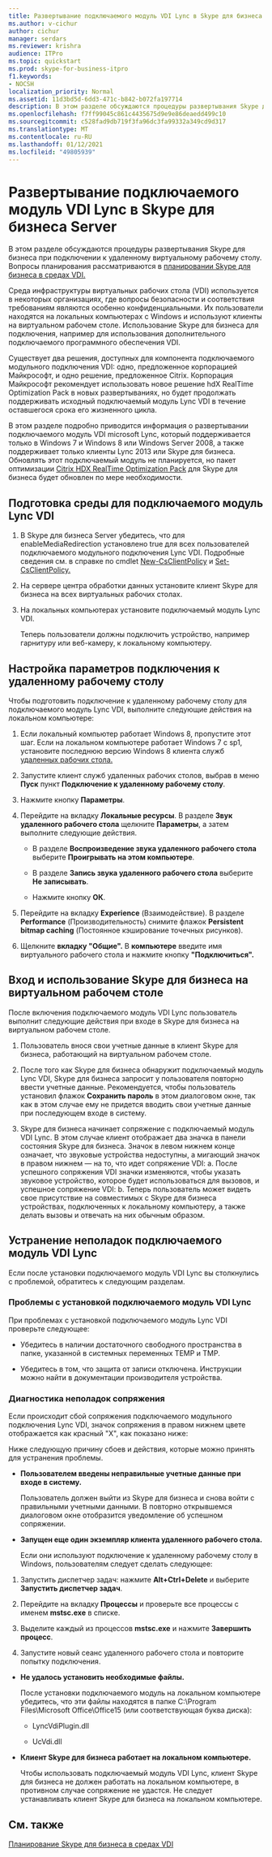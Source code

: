 ```yaml
---
title: Развертывание подключаемого модуль VDI Lync в Skype для бизнеса Server
ms.author: v-cichur
author: cichur
manager: serdars
ms.reviewer: krishra
audience: ITPro
ms.topic: quickstart
ms.prod: skype-for-business-itpro
f1.keywords:
- NOCSH
localization_priority: Normal
ms.assetid: 11d3bd5d-6dd3-471c-b842-b072fa197714
description: В этом разделе обсуждаются процедуры развертывания Skype для бизнеса при подключении к удаленному виртуальному рабочему столу.
ms.openlocfilehash: f7ff99045c861c4435675d9e9e86deaedd499c10
ms.sourcegitcommit: c528fad9db719f3fa96dc3fa99332a349cd9d317
ms.translationtype: MT
ms.contentlocale: ru-RU
ms.lasthandoff: 01/12/2021
ms.locfileid: "49805939"
---
```

# <a name="deploy-the-lync-vdi-plug-in-with-skype-for-business-server"></a>Развертывание подключаемого модуль VDI Lync в Skype для бизнеса Server
 
В этом разделе обсуждаются процедуры развертывания Skype для бизнеса при подключении к удаленному виртуальному рабочему столу. Вопросы планирования рассматриваются в [планировании Skype для бизнеса в средах VDI.](../../plan-your-deployment/clients-and-devices/vdi-environments.md)
  
Среда инфраструктуры виртуальных рабочих стола (VDI) используется в некоторых организациях, где вопросы безопасности и соответствия требованиям являются особенно конфиденциальными. Их пользователи находятся на локальных компьютерах с Windows и используют клиенты на виртуальном рабочем столе. Использование Skype для бизнеса для подключения, например для использования дополнительного подключаемого программного обеспечения VDI.
  
Существует два решения, доступных для компонента подключаемого модульного подключения VDI: одно, предложенное корпорацией Майкрософт, и одно решение, предложенное Citrix. Корпорация Майкрософт рекомендует использовать новое решение hdX RealTime Optimization Pack в новых развертываниях, но будет продолжать поддерживать исходный подключаемый модуль Lync VDI в течение оставшегося срока его жизненного цикла. 
  
В этом разделе подробно приводится информация о развертывании подключаемого модуль VDI microsoft Lync, который поддерживается только в Windows 7 и Windows 8 или Windows Server 2008, а также поддерживает только клиенты Lync 2013 или Skype для бизнеса. Обновлять этот подключаемый модуль не планируется, но пакет оптимизации [Citrix HDX RealTime Optimization Pack](../../plan-your-deployment/clients-and-devices/vdi-environments.md#Citrix_RT) для Skype для бизнеса будет обновлен по мере необходимости.
  
## <a name="prepare-your-environment-for-the-lync-vdi-plug-in"></a>Подготовка среды для подключаемого модуль Lync VDI
<a name="Prepare_vdi"> </a>

1. В Skype для бизнеса Server убедитесь, что для enableMediaRedirection установлено true для всех пользователей подключаемого модульного подключения Lync VDI. Подробные сведения см. в справке по cmdlet [New-CsClientPolicy](https://docs.microsoft.com/powershell/module/skype/new-csclientpolicy?view=skype-ps) и [Set-CsClientPolicy.](https://docs.microsoft.com/powershell/module/skype/set-csclientpolicy?view=skype-ps)
    
2. На сервере центра обработки данных установите клиент Skype для бизнеса на всех виртуальных рабочих столах.
    
3. На локальных компьютерах установите подключаемый модуль Lync VDI.
    
    Теперь пользователи должны подключить устройство, например гарнитуру или веб-камеру, к локальному компьютеру.
    
## <a name="configure-remote-desktop-connection-settings"></a>Настройка параметров подключения к удаленному рабочему столу
<a name="Prepare_vdi"> </a>

Чтобы подготовить подключение к удаленному рабочему столу для подключаемого модуль Lync VDI, выполните следующие действия на локальном компьютере:
  
1. Если локальный компьютер работает Windows 8, пропустите этот шаг. Если на локальном компьютере работает Windows 7 с sp1, установите последнюю версию Windows 8 клиента служб [удаленных рабочих стола.](https://go.microsoft.com/fwlink/p/?LinkId=268032)
    
2. Запустите клиент служб удаленных рабочих столов, выбрав в меню **Пуск** пункт **Подключение к удаленному рабочему столу**.
    
3. Нажмите кнопку **Параметры**.
    
4. Перейдите на вкладку **Локальные ресурсы**. В разделе **Звук удаленного рабочего стола** щелкните **Параметры**, а затем выполните следующие действия.
    
   - В разделе **Воспроизведение звука удаленного рабочего стола** выберите **Проигрывать на этом компьютере**.
    
   - В разделе **Запись звука удаленного рабочего стола** выберите **Не записывать**.
    
   - Нажмите кнопку **ОК**.
    
5. Перейдите на вкладку **Experience** (Взаимодействие). В разделе **Performance** (Производительность) снимите флажок **Persistent bitmap caching** (Постоянное кэширование точечных рисунков).
    
6. Щелкните **вкладку "Общие".** В **компьютере** введите имя виртуального рабочего стола и нажмите кнопку **"Подключиться".** 
    
## <a name="sign-in-and-use-skype-for-business-on-the-virtual-desktop"></a>Вход и использование Skype для бизнеса на виртуальном рабочем столе
<a name="SfB_signin"> </a>

После включения подключаемого модуль VDI Lync пользователь выполнит следующие действия при входе в Skype для бизнеса на виртуальном рабочем столе.
  
1. Пользователь внося свои учетные данные в клиент Skype для бизнеса, работающий на виртуальном рабочем столе.
    
2. После того как Skype для бизнеса обнаружит подключаемый модуль Lync VDI, Skype для бизнеса запросит у пользователя повторно ввести учетные данные. Рекомендуется, чтобы пользователь установил флажок **Сохранить пароль** в этом диалоговом окне, так как в этом случае ему не придется вводить свои учетные данные при последующем входе в систему.
    
3. Skype для бизнеса начинает сопряжение с подключаемый модуль VDI Lync. В этом случае клиент отображает два значка в панели состояния Skype для бизнеса. Значок в левом нижнем конце означает, что звуковые устройства недоступны, а мигающий значок в правом нижнем — на то, что идет сопряжение VDI: a. После успешного сопряжения VDI значки изменяются, чтобы указать звуковое устройство, которое будет использоваться для вызовов, и успешное сопряжение VDI: b. Теперь пользователь может видеть свое присутствие на совместимых с Skype для бизнеса устройствах, подключенных к локальному компьютеру, а также делать вызовы и отвечать на них обычным образом.
    
## <a name="troubleshoot-the-lync-vdi-plug-in"></a>Устранение неполадок подключаемого модуль VDI Lync
<a name="tshoot_VDI"> </a>

Если после установки подключаемого модуль VDI Lync вы столкнулись с проблемой, обратитесь к следующим разделам.
  
### <a name="issues-with-installing-the-lync-vdi-plug-in"></a>Проблемы с установкой подключаемого модуль VDI Lync

При проблемах с установкой подключаемого модуль Lync VDI проверьте следующее:
  
- Убедитесь в наличии достаточного свободного пространства в папке, указанной в системных переменных TEMP и TMP.
    
- Убедитесь в том, что защита от записи отключена. Инструкции можно найти в документации производителя устройства.
    
### <a name="troubleshooting-issues-with-pairing"></a>Диагностика неполадок сопряжения

Если происходит сбой сопряжения подключаемого модульного подключения Lync VDI, значок сопряжения в правом нижнем цвете отображается как красный "X", как показано ниже: 
  
Ниже следующую причину сбоев и действия, которые можно принять для устранения проблемы. 
  
- **Пользователем введены неправильные учетные данные при входе в систему.**
    
    Пользователь должен выйти из Skype для бизнеса и снова войти с правильными учетными данными. В повторно открывшемся диалоговом окне отобразится уведомление об успешном сопряжении.
    
- **Запущен еще один экземпляр клиента удаленного рабочего стола.**
    
    Если они используют подключение к удаленному рабочему столу в Windows, пользователям следует сделать следующее:
    
1. Запустить диспетчер задач: нажмите **Alt+Ctrl+Delete** и выберите **Запустить диспетчер задач**.
    
2. Перейдите на вкладку **Процессы** и проверьте все процессы с именем **mstsc.exe** в списке.
    
3. Выделите каждый из процессов **mstsc.exe** и нажмите **Завершить процесс**. 
    
4. Запустите новый сеанс удаленного рабочего стола и повторите попытку подключения. 
    
- **Не удалось установить необходимые файлы.**
    
    После установки подключаемого модуль на локальном компьютере убедитесь, что эти файлы находятся в папке C:\Program Files\Microsoft Office\Office15 (или соответствующая буква диска):
    
  - LyncVdiPlugin.dll
    
  - UcVdi.dll
    
- **Клиент Skype для бизнеса работает на локальном компьютере.**
    
    Чтобы использовать подключаемый модуль VDI Lync, клиент Skype для бизнеса не должен работать на локальном компьютере, в противном случае сопряжение не удастся. Не следует устанавливать клиент Skype для бизнеса на локальном компьютере.
    
## <a name="see-also"></a>См. также
<a name="tshoot_VDI"> </a>

[Планирование Skype для бизнеса в средах VDI](../../plan-your-deployment/clients-and-devices/vdi-environments.md)

